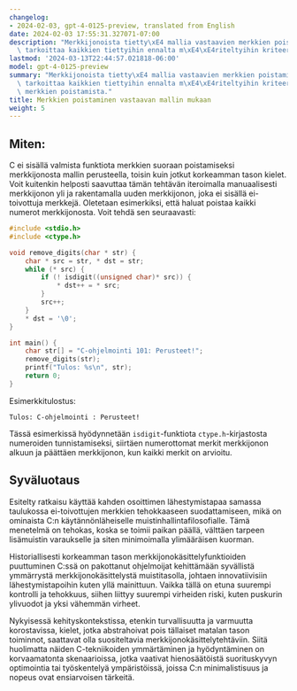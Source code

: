 ```yaml
---
changelog:
- 2024-02-03, gpt-4-0125-preview, translated from English
date: 2024-02-03 17:55:31.327071-07:00
description: "Merkkijonoista tietty\xE4 mallia vastaavien merkkien poistaminen C-kieless\xE4\
  \ tarkoittaa kaikkien tiettyihin ennalta m\xE4\xE4riteltyihin kriteereihin sopivien\u2026"
lastmod: '2024-03-13T22:44:57.021818-06:00'
model: gpt-4-0125-preview
summary: "Merkkijonoista tietty\xE4 mallia vastaavien merkkien poistaminen C-kieless\xE4\
  \ tarkoittaa kaikkien tiettyihin ennalta m\xE4\xE4riteltyihin kriteereihin sopivien\
  \ merkkien poistamista."
title: Merkkien poistaminen vastaavan mallin mukaan
weight: 5
---
```


## Miten:
C ei sisällä valmista funktiota merkkien suoraan poistamiseksi merkkijonosta mallin perusteella, toisin kuin jotkut korkeamman tason kielet. Voit kuitenkin helposti saavuttaa tämän tehtävän iteroimalla manuaalisesti merkkijonon yli ja rakentamalla uuden merkkijonon, joka ei sisällä ei-toivottuja merkkejä. Oletetaan esimerkiksi, että haluat poistaa kaikki numerot merkkijonosta. Voit tehdä sen seuraavasti:

```c
#include <stdio.h>
#include <ctype.h>

void remove_digits(char * str) {
    char * src = str, * dst = str;
    while (* src) {
        if (! isdigit((unsigned char)* src)) {
            * dst++ = * src;
        }
        src++;
    }
    * dst = '\0';
}

int main() {
    char str[] = "C-ohjelmointi 101: Perusteet!";
    remove_digits(str);
    printf("Tulos: %s\n", str);
    return 0;
}
```

Esimerkkitulostus:
```
Tulos: C-ohjelmointi : Perusteet!
```

Tässä esimerkissä hyödynnetään `isdigit`-funktiota `ctype.h`-kirjastosta numeroiden tunnistamiseksi, siirtäen numerottomat merkit merkkijonon alkuun ja päättäen merkkijonon, kun kaikki merkit on arvioitu.

## Syväluotaus
Esitelty ratkaisu käyttää kahden osoittimen lähestymistapaa samassa taulukossa ei-toivottujen merkkien tehokkaaseen suodattamiseen, mikä on ominaista C:n käytännönläheiselle muistinhallintafilosofialle. Tämä menetelmä on tehokas, koska se toimii paikan päällä, välttäen tarpeen lisämuistin varaukselle ja siten minimoimalla ylimääräisen kuorman.

Historiallisesti korkeamman tason merkkijonokäsittelyfunktioiden puuttuminen C:ssä on pakottanut ohjelmoijat kehittämään syvällistä ymmärrystä merkkijonokäsittelystä muistitasolla, johtaen innovatiivisiin lähestymistapoihin kuten yllä mainittuun. Vaikka tällä on etuna suurempi kontrolli ja tehokkuus, siihen liittyy suurempi virheiden riski, kuten puskurin ylivuodot ja yksi vähemmän virheet.

Nykyisessä kehityskontekstissa, etenkin turvallisuutta ja varmuutta korostavissa, kielet, jotka abstrahoivat pois tällaiset matalan tason toiminnot, saattavat olla suositeltavia merkkijonokäsittelytehtäviin. Siitä huolimatta näiden C-tekniikoiden ymmärtäminen ja hyödyntäminen on korvaamatonta skenaarioissa, jotka vaativat hienosäätöistä suorituskyvyn optimointia tai työskentelyä ympäristöissä, joissa C:n minimalistisuus ja nopeus ovat ensiarvoisen tärkeitä.

